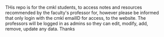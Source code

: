 THis repo is for the cmkl students, to access notes and resources recommended by the faculty's professor for, however please be informed that only login with the cmkl emailID for access, to the website. The professors will be logged in as admins so they can edit, modify, add, remove, update any data. Thanks
